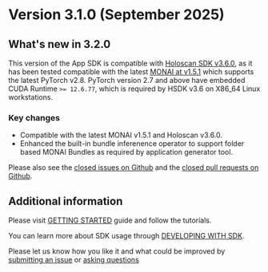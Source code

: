 # Version 3.1.0 (September 2025)

## What's new in 3.2.0

This version of the App SDK is compatible with [Holoscan SDK v3.6.0](https://pypi.org/project/holoscan/3.6.0), as it has been tested compatible with the latest [MONAI at v1.5.1](https://pypi.org/project/monai/1.5.1/) which supports the latest PyTorch v2.8. PyTorch version 2.7 and above have embedded CUDA Runtime `>= 12.6.77`, which is required by HSDK v3.6 on X86_64 Linux workstations.

### Key changes

- Compatible with the latest MONAI v1.5.1 and Holoscan v3.6.0.
- Enhanced the built-in bundle inferenence operator to support folder based MONAI Bundles as required by application generator tool.


Please also see the <a href="https://github.com/Project-MONAI/monai-deploy-app-sdk/issues?q=is%3Aissue+is%3Aclosed">closed issues on Github</a> and the <a href="https://github.com/Project-MONAI/monai-deploy-app-sdk/pulls?q=is%3Apr+is%3Aclosed">closed pull requests on Github</a>.

## Additional information
Please visit [GETTING STARTED](/getting_started/index) guide and follow the tutorials.

You can learn more about SDK usage through [DEVELOPING WITH SDK](/developing_with_sdk/index).

Please let us know how you like it and what could be improved by [submitting an issue](https://github.com/Project-MONAI/monai-deploy-app-sdk/issues/new/choose) or [asking questions](https://github.com/Project-MONAI/monai-deploy-app-sdk/discussions)